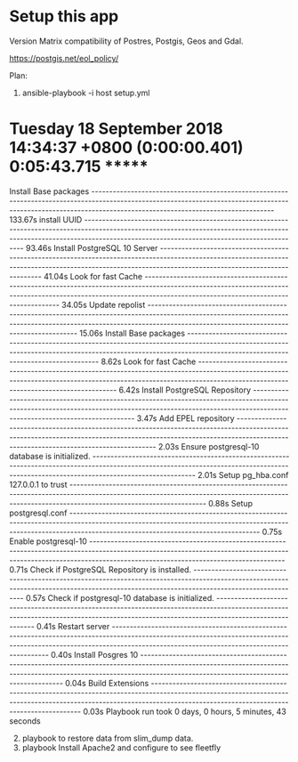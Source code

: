 # Setup this app

Version Matrix compatibility of Postres, Postgis, Geos and Gdal.

https://postgis.net/eol_policy/

Plan:

1. ansible-playbook -i host setup.yml

Tuesday 18 September 2018  14:34:37 +0800 (0:00:00.401)       0:05:43.715 *****
===============================================================================
Install Base packages --------------------------------------------------------------------------------------------------------------------------------------------------------------------------------------------------------------- 133.67s
install UUID ------------------------------------------------------------------------------------------------------------------------------------------------------------------------------------------------------------------------- 93.46s
Install PostgreSQL 10 Server --------------------------------------------------------------------------------------------------------------------------------------------------------------------------------------------------------- 41.04s
Look for fast Cache ------------------------------------------------------------------------------------------------------------------------------------------------------------------------------------------------------------------ 34.05s
Update repolist ---------------------------------------------------------------------------------------------------------------------------------------------------------------------------------------------------------------------- 15.06s
Install Base packages ----------------------------------------------------------------------------------------------------------------------------------------------------------------------------------------------------------------- 8.62s
Look for fast Cache ------------------------------------------------------------------------------------------------------------------------------------------------------------------------------------------------------------------- 6.42s
Install PostgreSQL Repository --------------------------------------------------------------------------------------------------------------------------------------------------------------------------------------------------------- 3.47s
Add EPEL repository ------------------------------------------------------------------------------------------------------------------------------------------------------------------------------------------------------------------- 2.03s
Ensure postgresql-10 database is initialized. ----------------------------------------------------------------------------------------------------------------------------------------------------------------------------------------- 2.01s
Setup pg_hba.conf 127.0.0.1 to trust -------------------------------------------------------------------------------------------------------------------------------------------------------------------------------------------------- 0.88s
Setup postgresql.conf ----------------------------------------------------------------------------------------------------------------------------------------------------------------------------------------------------------------- 0.75s
Enable postgresql-10 ------------------------------------------------------------------------------------------------------------------------------------------------------------------------------------------------------------------ 0.71s
Check if PostgreSQL Repository is installed. ------------------------------------------------------------------------------------------------------------------------------------------------------------------------------------------ 0.57s
Check if postgresql-10 database is initialized. --------------------------------------------------------------------------------------------------------------------------------------------------------------------------------------- 0.41s
Restart server ------------------------------------------------------------------------------------------------------------------------------------------------------------------------------------------------------------------------ 0.40s
Install Posgres 10 -------------------------------------------------------------------------------------------------------------------------------------------------------------------------------------------------------------------- 0.04s
Build Extensions ---------------------------------------------------------------------------------------------------------------------------------------------------------------------------------------------------------------------- 0.03s
Playbook run took 0 days, 0 hours, 5 minutes, 43 seconds

2.   playbook to restore data from slim_dump data.
3.   playbook Install Apache2 and configure to see fleetfly
 
